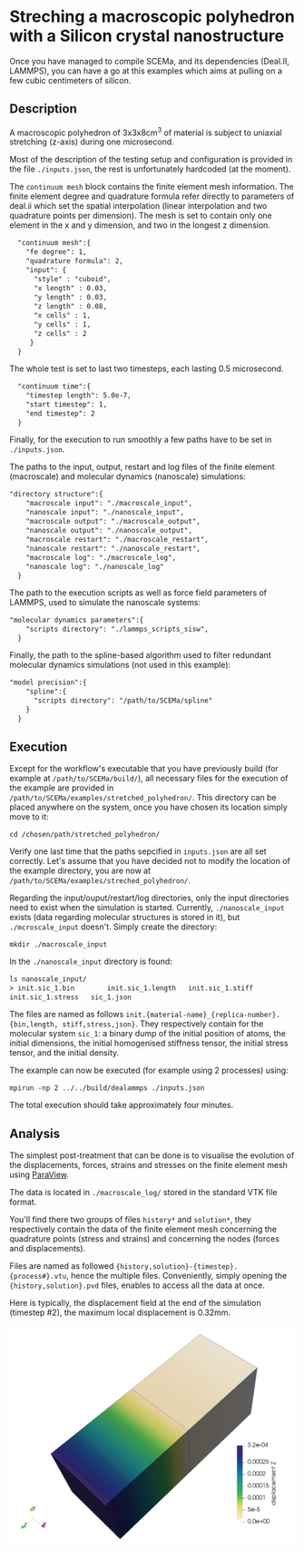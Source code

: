 <!--
* Continue description of the inputs.json file in Description
* Continue the description of outputs, logs, and maybe also the restart system
* Take time to redirect the macro logs to outputs, because it doesn't make sense to store the ouput data in logs
-->
# Streching a macroscopic polyhedron with a Silicon crystal nanostructure

Once you have managed to compile SCEMa, and its dependencies (Deal.II, LAMMPS), you can have a go at this examples which aims at pulling on a few cubic centimeters of silicon.

## Description

A macroscopic polyhedron of 3x3x8cm<sup>3</sup> of material is subject to uniaxial stretching (z-axis) during one microsecond. 

Most of the description of the testing setup and configuration is provided in the file `./inputs.json`, the rest is unfortunately hardcoded (at the moment).
  
The `continuum mesh` block contains the finite element mesh information. The finite element degree and quadrature formula refer directly to parameters of deal.ii which set the spatial interpolation (linear interpolation and two quadrature points per dimension). The mesh is set to contain only one element in the x and y dimension, and two in the longest z dimension.
```
  "continuum mesh":{
    "fe degree": 1,
    "quadrature formula": 2,
    "input": {
      "style" : "cuboid",
      "x length" : 0.03,
      "y length" : 0.03,
      "z length" : 0.08,
      "x cells" : 1,
      "y cells" : 1,
      "z cells" : 2
     }
  }
  ```
  
The whole test is set to last two timesteps, each lasting 0.5 microsecond.
```
  "continuum time":{
    "timestep length": 5.0e-7,
    "start timestep": 1,
    "end timestep": 2
  }
```
  
Finally, for the execution to run smoothly a few paths have to be set in `./inputs.json`.

The paths to the input, output, restart and log files of the finite element (macroscale) and molecular dynamics (nanoscale) simulations:
```
"directory structure":{
    "macroscale input": "./macroscale_input",
    "nanoscale input": "./nanoscale_input",
    "macroscale output": "./macroscale_output",
    "nanoscale output": "./nanoscale_output",
    "macroscale restart": "./macroscale_restart",
    "nanoscale restart": "./nanoscale_restart",
    "macroscale log": "./macroscale_log",
    "nanoscale log": "./nanoscale_log"
  }
```

The path to the execution scripts as well as force field parameters of LAMMPS, used to simulate the nanoscale systems:
```  
"molecular dynamics parameters":{
    "scripts directory": "./lammps_scripts_sisw",
  }
```

Finally, the path to the spline-based algorithm used to filter redundant molecular dynamics simulations (not used in this example):
```  
"model precision":{
    "spline":{
      "scripts directory": "/path/to/SCEMa/spline"
    }
  }
```

## Execution

Except for the workflow's executable that you have previously build (for example at `/path/to/SCEMa/build/`), all necessary files for the execution of the example are provided in `/path/to/SCEMa/examples/stretched_polyhedron/`. This directory can be placed anywhere on the system, once you have chosen its location simply move to it:
```
cd /chosen/path/stretched_polyhedron/
```

Verify one last time that the paths sepcified in `inputs.json` are all set correctly. Let's assume that you have decided not to modify the location of the example directory, you are now at `/path/to/SCEMa/examples/streched_polyhedron/`.

Regarding the input/ouput/restart/log directories, only the input directories need to exist when the simulation is started. Currently, `./nanoscale_input` exists (data regarding molecular structures is stored in it), but `./mcroscale_input` doesn't. Simply create the directory:
```
mkdir ./macroscale_input
```
In the `./nanoscale_input` directory is found:
```
ls nanoscale_input/
> init.sic_1.bin		init.sic_1.length	init.sic_1.stiff	init.sic_1.stress	sic_1.json
```
The files are named as follows `init.{material-name}_{replica-number}.{bin,length, stiff,stress,json}`. They respectively contain for the molecular system `sic_1`: a binary dump of the initial position of atoms, the initial dimensions, the initial homogenised stiffness tensor, the initial stress tensor, and the initial density.

The example can now be executed (for example using 2 processes) using:
```
mpirun -np 2 ../../build/dealammps ./inputs.json
```

The total execution should take approximately four minutes. 

## Analysis

The simplest post-treatment that can be done is to visualise the evolution of the displacements, forces, strains and stresses on the finite element mesh using [ParaView](https://www.paraview.org/). 

The data is located in `./macroscale_log/` stored in the standard VTK file format.

You'll find there two groups of files `history*` and `solution*`, they respectively contain the data of the finite element mesh concerning the quadrature points (stress and strains) and concerning the nodes (forces and displacements).

Files are named as followed `{history,solution}-{timestep}.{process#}.vtu`, hence the multiple files. Conveniently, simply opening the `{history,solution}.pvd` files, enables to access all the data at once.

Here is typically, the displacement field at the end of the simulation (timestep #2), the maximum local displacement is 0.32mm.

<img src="/examples/streched_polyhedron/displacement_field.jpeg" class="full-width">


